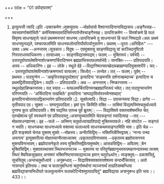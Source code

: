 +++
title = "01 उपोद्घातम्"

+++
1. इत्युत्पत्ती त्यादि।इति -उक्तक्रमेण।मुक्त्युपायः --मोक्षोपायो वैश्वानरादिनानाविद्यारूपः।अङ्गैस्सह-- स्वस्ववर्णाश्रमोचितैः" कर्मभिश्शमदमादिभिर्मनपर्यन्तैश्चाङ्गैस्सह। उत्पत्तिक्रमेण -- विमर्शक्रमे हि फलं विमृश्य साधनप्रवृत्तेः फलं प्रथममनन्तरं साधनम्।उत्पत्तिक्रमे तु साधनान्तरं हि फलं निष्पद्यते।अतः प्रथमं साधनमुत्पद्यते, पश्चात्फलमिति साधनफलोत्पत्तिपौर्वापर्यानुसारेण। प्रथमम् --पुरतः।अभिहितः" --- उक्तः।अथ --अनन्तरम्।सूत्रकारः। विदुषः -- एवमुक्तासु साङ्गविद्यासु यां काञ्चिदनुष्टितो निरपराधस्याधिकरणः। तत्साध्यम् -- साङ्गविद्यासम्पद्यम्। फलम् -- मुक्तिरूपं। पर्वभेदैः -- उत्तरपूर्वाघाश्लेषविनाशोत्क्रमणार्चिरादिगमन ब्रह्मप्राप्तिरूपफलपर्वभेदैः। व्यनक्ति----- प्रतिपादयति। अस्य -- अधिकारिणः। इह -- लोके। स्थूले देहे --विद्यानिष्पत्त्यवच्छेदकब्राह्मण्यादियुक्तशरीरे। यत् -- उत्तरपूर्वाघाश्लेषविनाशोत्क्रमणरूपं यत्फलम्। सिध्येत् -- लभ्येत। तत् -- फलम्। पूर्वम् -- प्रथमतः। पादयुग्मेन -- 'आवृत्तिरसकृदुपदेशात्' इत्यादिना 'वाङ्मनसि दर्शनाच्छब्दाच्च' इत्यादिना च प्रथमद्वितीयपादद्विकेन। वदति -- प्रतिपादयति। अथ -- अनन्तरम्। निष्क्रान्तस्य -- स्थूलदेहान्निष्क्रान्तस्य। यत् स्यात् -- यत्फलमर्चिरादिगमनब्रह्मप्राप्तिरूपं भवेत्। तत् पादयुग्मान्तरेण परिगणयति -- 'अर्चिरादिना तत्प्रथितेः' इत्यादिना 'सम्पद्याविर्भावस्स्वेनशब्दात्' इत्यादिनाचोत्तरपादद्विकान्तरेण प्रतिपादयति।2. सूक्तेत्यादि। विद्या -- उपासनरूपा विद्या। प्रागेव -- तृतीयपाद एव। सूक्ता -- सम्यगुपपादिता। इमां पुनः किमिति वक्ति -- तामिमां विद्यामस्मिंश्चतुर्थाध्याये पुनश्च कुतः प्रतिपादयति। शेषं यद्यस्ति एतच्च पूर्वं ब्रूताम्् --- विद्याविषये वक्तव्यशेषमस्ति चेत् एतच्छेषञ्च पूर्वं स्वस्थाने एव प्रतिपादयतु।अत्राप्युच्यतामिति चेदसङ्गतं स्यादित्याह --तत् ---मोक्षसाधनज्ञानम्। इह --फले -- अस्मिन् चतुर्थाध्यायप्रतिपाद्ये मुक्तिरूपफले। नहि संघटेत -- सङ्गतं न भवति। साधनकथा साधनाध्याये वक्तव्या फलाध्याये साधनकथमसङ्गतमिति भावः। इति चेन्न -- इति शङ्क्यते चेत्तन्न युक्तम् मुक्तेः --मोक्षस्य। अन्यैरसिद्विम्-- भक्तिभिन्नैस्मिद्वयम्। 'नान्यः पन्था अयनाय' इत्युक्तरीत्या मोक्षास्यान्यैरसाध्यत्वम् ।प्रकृततदविनाभावम् --प्रकृतस्य ब्रह्मोपासनस्य मुक्त्यविनाभावम्। ब्रह्मोपासनेकृते तस्य मुक्तिस्सिद्वैवेत्यमुमर्थम्। आसन्नसिद्विम्-- अविलम््बेन मुक्तिसिद्विम्। मुक्तावस्थासमं स्थिरभजनरञ्च -- मुक्तस्य या परिपूर्णब्रह्मानुभवरूपमहानन्दावस्था तत्सम् स्थिरं वैषयिकसुखवत् अनश्वरं भक्तिनिष्टमास्वाद्यत्वञ्च इमान् चतुरोsर्थान्। व्यङ्क्तुम्-- प्रकाशयितुं, सूचयितुम्।अन्तचतुर्थोध्याये । अनुबन्धात् -- विद्याविषयवक्तवयशेषस्य सन्दर्भौचित्यात् । अतो नासन्दर्भ इतिभावः। तथा च फलानुबन्धिनां चतुर्णामर्थानां व्यञ्जनार्थं तत्प्रतिसम्बन्धिया ब्रह्मविद्यात्राप्यभिधीयते फलतुल्यत्वेन फलकोटिन्वेशमुपपादयितुं" ब्रह्मविद्याया अत्रानुबन्ध इति भावः।।433।।